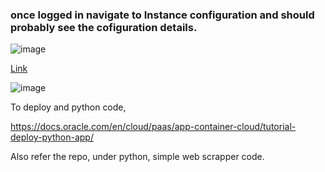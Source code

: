 
### once logged in navigate to Instance configuration and should probably see the cofiguration details.

![image](https://user-images.githubusercontent.com/6425536/177013688-9792fc11-b899-44f0-8270-c08e86f9254e.png)


[Link](https://cloud.oracle.com/compute/instance-configs/create?region=us-sanjose-1)

![image](https://user-images.githubusercontent.com/6425536/177013740-a0a6d35f-bded-482a-83bd-0a75cdfa6e76.png)

To deploy and python code,

https://docs.oracle.com/en/cloud/paas/app-container-cloud/tutorial-deploy-python-app/

Also refer the repo, under python, simple web scrapper code.
